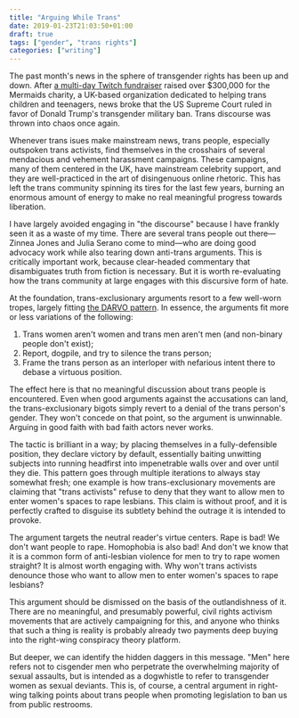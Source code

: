 ```yaml
---
title: "Arguing While Trans"
date: 2019-01-23T21:03:50+01:00
draft: true
tags: ["gender", "trans rights"]
categories: ["writing"]
---
```


The past month's news in the sphere of transgender rights has been up and down. After [a multi-day Twitch fundraiser](https://inews.co.uk/news/hbomberguy-twitch-stream-trans-childrens-charity-mermaids-donkey-kong-n64/) raised over $300,000 for the Mermaids charity, a UK-based organization dedicated to helping trans children and teenagers, news broke that the US Supreme Court ruled in favor of Donald Trump's transgender military ban. Trans discourse was thrown into chaos once again.

Whenever trans isues make mainstream news, trans people, especially outspoken trans activists, find themselves in the crosshairs of several mendacious and vehement harassment campaigns. These campaigns, many of them centered in the UK, have mainstream celebrity support, and they are well-practiced in the art of disingenuous online rhetoric. This has left the trans community spinning its tires for the last few years, burning an enormous amount of energy to make no real meaningful progress towards liberation.

I have largely avoided engaging in "the discourse" because I have frankly seen it as a waste of my time. There are several trans people out there—Zinnea Jones and Julia Serano come to mind—who are doing good advocacy work while also tearing down anti-trans arguments. This is critically important work, because clear-headed commentary that disambiguates truth from fiction is necessary. But it is worth re-evaluating how the trans community at large engages with this discursive form of hate.

At the foundation, trans-exclusionary arguments resort to a few well-worn tropes, largely fitting [the DARVO pattern](https://dynamic.uoregon.edu/jjf/defineDARVO.html). In essence, the arguments fit more or less variations of the following:

1. Trans women aren't women and trans men aren't men (and non-binary people don't exist);
2. Report, dogpile, and try to silence the trans person;
3. Frame the trans person as an interloper with nefarious intent there to debase a virtuous position.

The effect here is that no meaningful discussion about trans people is encountered. Even when good arguments against the accusations can land, the trans-exclusionary bigots simply revert to a denial of the trans person's gender. They won't concede on that point, so the argument is unwinnable. Arguing in good faith with bad faith actors never works.

The tactic is brilliant in a way; by placing themselves in a fully-defensible position, they declare victory by default, essentially baiting unwitting subjects into running headfirst into impenetrable walls over and over until they die. This pattern goes through multiple iterations to always stay somewhat fresh; one example is how trans-exclusionary movements are claiming that "trans activists" refuse to deny that they want to allow men to enter women's spaces to rape lesbians. This claim is without proof, and it is perfectly crafted to disguise its subtlety behind the outrage it is intended to provoke.

The argument targets the neutral reader's virtue centers. Rape is bad! We don't want people to rape. Homophobia is also bad! And don't we know that it is a common form of anti-lesbian violence for men to try to rape women straight? It is almost worth engaging with. Why won't trans activists denounce those who want to allow men to enter women's spaces to rape lesbians?

This argument should be dismissed on the basis of the outlandishness of it. There are no meaningful, and presumably powerful, civil rights activism movements that are actively campaigning for this, and anyone who thinks that such a thing is reality is probably already two payments deep buying into the right-wing conspiracy theory platform.

But deeper, we can identify the hidden daggers in this message. "Men" here refers not to cisgender men who perpetrate the overwhelming majority of sexual assaults, but is intended as a dogwhistle to refer to transgender women as sexual deviants. This is, of course, a central argument in right-wing talking points about trans people when promoting legislation to ban us from public restrooms.